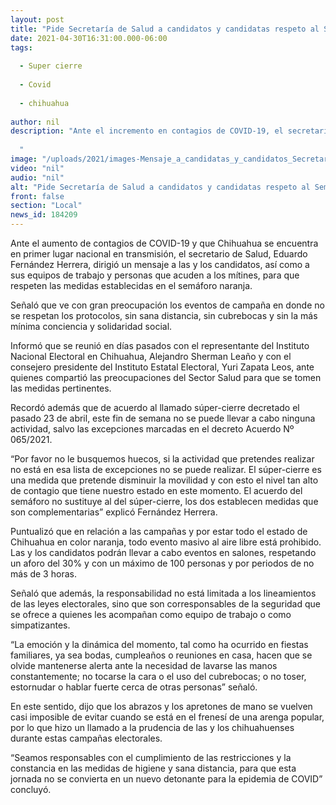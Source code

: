 ```yaml
---
layout: post
title: "Pide Secretaría de Salud a candidatos y candidatas respeto al Semáforo Naranja y al súper-cierre"
date: 2021-04-30T16:31:00.000-06:00
tags:
  
  - Super cierre
  
  - Covid
  
  - chihuahua
  
author: nil
description: "Ante el incremento en contagios de COVID-19, el secretario Eduardo Fernández llamó a ser responsables y solidarios respetando las medidas sanitarias establecidas; recordó además que este sábado y domingo no se pueden realizar ninguna clase de eventos   "
image: "/uploads/2021/images-Mensaje_a_candidatas_y_candidatos_Secretario_de_Salud_30-04-2021_(1).jpeg"
video: "nil"
audio: "nil"
alt: "Pide Secretaría de Salud a candidatos y candidatas respeto al Semáforo Naranja y al súper-cierre"
front: false
section: "Local"
news_id: 184209
---
```


Ante el aumento de contagios de COVID-19 y que Chihuahua se encuentra en primer lugar nacional en transmisión, el secretario de Salud, Eduardo Fernández Herrera, dirigió un mensaje a las y los candidatos, así como a sus equipos de trabajo y personas que acuden a los mítines, para que respeten las medidas establecidas en el semáforo naranja.

Señaló que ve con gran preocupación los eventos de campaña en donde no se respetan los protocolos, sin sana distancia, sin cubrebocas y sin la más mínima conciencia y solidaridad social.

Informó que se reunió en días pasados con el representante del Instituto Nacional Electoral en Chihuahua, Alejandro Sherman Leaño y con el consejero presidente del Instituto Estatal Electoral, Yuri Zapata Leos, ante quienes compartió las preocupaciones del Sector Salud para que se tomen las medidas pertinentes.


Recordó además que de acuerdo al llamado súper-cierre decretado el pasado 23 de abril, este fin de semana no se puede llevar a cabo ninguna actividad, salvo las excepciones marcadas en el decreto Acuerdo Nº 065/2021.

 

“Por favor no le busquemos huecos, si la actividad que pretendes realizar no está en esa lista de excepciones no se puede realizar. El súper-cierre es una medida que pretende disminuir la movilidad y con esto el nivel tan alto de contagio que tiene nuestro estado en este momento. El acuerdo del semáforo no sustituye al del súper-cierre, los dos establecen medidas que son complementarias” explicó Fernández Herrera.

 

Puntualizó que en relación a las campañas y por estar todo el estado de Chihuahua en color naranja, todo evento masivo al aire libre está prohibido. Las y los candidatos podrán llevar a cabo eventos en salones, respetando un aforo del 30% y con un máximo de 100 personas y por periodos de no más de 3 horas.

 

Señaló que además, la responsabilidad no está limitada a los lineamientos de las leyes electorales, sino que son corresponsables de la seguridad que se ofrece a quienes les acompañan como equipo de trabajo o como simpatizantes.

 

“La emoción y la dinámica del momento, tal como ha ocurrido en fiestas familiares, ya sea bodas, cumpleaños o reuniones en casa, hacen que se olvide mantenerse alerta ante la necesidad de lavarse las manos constantemente; no tocarse la cara o el uso del cubrebocas; o no toser, estornudar o hablar fuerte cerca de otras personas” señaló.

 

En este sentido, dijo que los abrazos y los apretones de mano se vuelven casi imposible de evitar cuando se está en el frenesí de una arenga popular, por lo que hizo un llamado a la prudencia de las y los chihuahuenses durante estas campañas electorales.

 

“Seamos responsables con el cumplimiento de las restricciones y la constancia en las medidas de higiene y sana distancia, para que esta jornada no se convierta en un nuevo detonante para la epidemia de COVID” concluyó.
